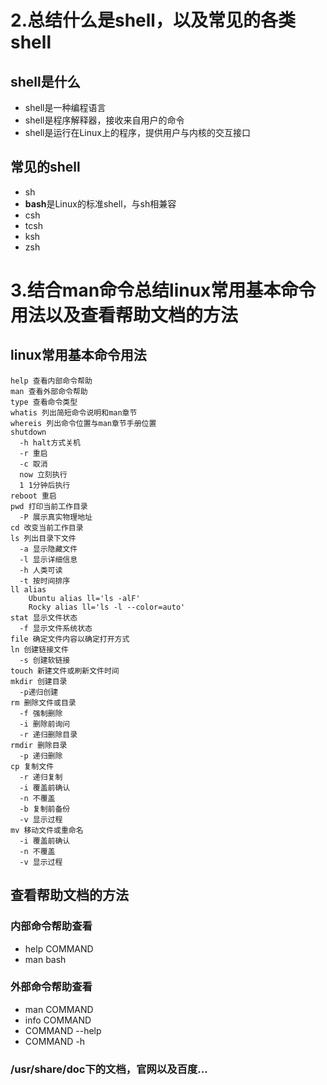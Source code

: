 # 2.总结什么是shell，以及常见的各类shell

## shell是什么

- shell是一种编程语言
- shell是程序解释器，接收来自用户的命令
- shell是运行在Linux上的程序，提供用户与内核的交互接口

## 常见的shell

- sh
- **bash**是Linux的标准shell，与sh相兼容
- csh
- tcsh
- ksh
- zsh

# 3.结合man命令总结linux常用基本命令用法以及查看帮助文档的方法

## linux常用基本命令用法

```
help 查看内部命令帮助
man 查看外部命令帮助
type 查看命令类型
whatis 列出简短命令说明和man章节
whereis 列出命令位置与man章节手册位置
shutdown 
  -h halt方式关机
  -r 重启
  -c 取消
  now 立刻执行
  1 1分钟后执行
reboot 重启
pwd 打印当前工作目录
  -P 展示真实物理地址
cd 改变当前工作目录
ls 列出目录下文件
  -a 显示隐藏文件
  -l 显示详细信息
  -h 人类可读
  -t 按时间排序
ll alias
    Ubuntu alias ll='ls -alF'
    Rocky alias ll='ls -l --color=auto'
stat 显示文件状态
  -f 显示文件系统状态
file 确定文件内容以确定打开方式
ln 创建链接文件
  -s 创建软链接
touch 新建文件或刷新文件时间
mkdir 创建目录
  -p递归创建
rm 删除文件或目录
  -f 强制删除
  -i 删除前询问
  -r 递归删除目录
rmdir 删除目录
  -p 递归删除
cp 复制文件
  -r 递归复制
  -i 覆盖前确认
  -n 不覆盖
  -b 复制前备份
  -v 显示过程
mv 移动文件或重命名
  -i 覆盖前确认
  -n 不覆盖
  -v 显示过程
```

## 查看帮助文档的方法

### 内部命令帮助查看

- help COMMAND
- man bash

### 外部命令帮助查看

- man COMMAND
- info COMMAND
- COMMAND --help
- COMMAND -h

### /usr/share/doc下的文档，官网以及百度...
